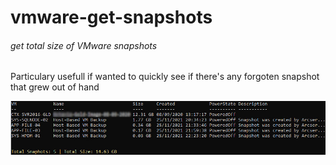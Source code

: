 # vmware-get-snapshots
###### get total size of VMware snapshots

Particulary usefull if wanted to quickly see if there's any forgoten snapshot that grew out of hand


![](https://github.com/kkuderko/vmware-get-snapshots/blob/main/img01.jpg)

